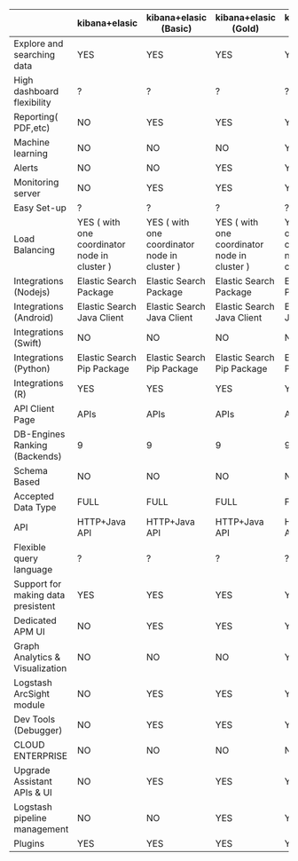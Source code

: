 |                                    | kibana+elasic                                 | kibana+elasic (Basic)                         | kibana+elasic (Gold)                          | kibana+elasic (Platinum)                      | kibana+elasic (Enterprise)                    | grafana+elastic            | grafana+graphite     | grafana+influex DB   | Prometheus             |
|------------------------------------|-----------------------------------------------|-----------------------------------------------|-----------------------------------------------|-----------------------------------------------|-----------------------------------------------|----------------------------|----------------------|----------------------|------------------------|
| Explore and searching data         | YES                                           | YES                                           | YES                                           | YES                                           | YES                                           | NO                         | NO                   | NO                   | YES ( by Query )       |
| High dashboard flexibility         | ?                                             | ?                                             | ?                                             | ?                                             | ?                                             | YES                        | YES                  | YES                  | ?                      |
| Reporting( PDF,etc)                | NO                                            | YES                                           | YES                                           | YES                                           | YES                                           | NO                         | NO                   | NO                   | NO                     |
| Machine learning                   | NO                                            | NO                                            | NO                                            | YES                                           | NO                                            | NO                         | NO                   | NO                   | NO                     |
| Alerts                             | NO                                            | NO                                            | YES                                           | YES                                           | YES                                           | YES                        | YES                  | YES                  | YES                    |
| Monitoring server                  | NO                                            | YES                                           | YES                                           | YES                                           | YES                                           | NO                         | NO                   | NO                   | NO                     |
| Easy Set-up                        | ?                                             | ?                                             | ?                                             | ?                                             | ?                                             | ?                          | ?                    | ?                    | ?                      |
| Load Balancing                     | YES ( with one coordinator node  in cluster ) | YES ( with one coordinator node  in cluster ) | YES ( with one coordinator node  in cluster ) | YES ( with one coordinator node  in cluster ) | YES ( with one coordinator node  in cluster ) | YES ( with NginX )         | YES ( with NginX )   | YES ( with NginX )   | YES ( with NginX )     |
| Integrations (Nodejs)              | Elastic Search Package                        | Elastic Search Package                        | Elastic Search Package                        | Elastic Search Package                        | Elastic Search Package                        | Elastic Search Package     | Graphite Package     | InfluxDB Package     | Prometheus Package     |
| Integrations (Android)             | Elastic Search Java Client                    | Elastic Search Java Client                    | Elastic Search Java Client                    | Elastic Search Java Client                    | Elastic Search Java Client                    | Elastic Search Java Client | NO                   | InfluxDB Client      | Prometheus Java Client |
| Integrations (Swift)               | NO                                            | NO                                            | NO                                            | NO                                            | NO                                            | NO                         | NO                   | NO                   | NO                     |
| Integrations (Python)              | Elastic Search Pip Package                    | Elastic Search Pip Package                    | Elastic Search Pip Package                    | Elastic Search Pip Package                    | Elastic Search Pip Package                    | Elastic Search Pip Package | Graphite Pip Package | InfluxDB Pip Package | Prometheus Pip Package |
| Integrations (R)                   | YES                                           | YES                                           | YES                                           | YES                                           | YES                                           | YES                        | NO                   | NO                   | NO                     |
| API Client Page                    | APIs                                          | APIs                                          | APIs                                          | APIs                                          | APIs                                          | APIs                       | Clients              | Clients              | Clients                |
| DB-Engines Ranking (Backends)      | 9                                             | 9                                             | 9                                             | 9                                             | 9                                             | 9                          | 87                   | 37                   | 128                    |
| Schema Based                       | NO                                            | NO                                            | NO                                            | NO                                            | NO                                            | NO                         | YES                  | NO                   | YES                    |
| Accepted Data Type                 | FULL                                          | FULL                                          | FULL                                          | FULL                                          | FULL                                          | FULL                       | Numeric              | Numeric+String       | Numeric                |
| API                                | HTTP+Java API                                 | HTTP+Java API                                 | HTTP+Java API                                 | HTTP+Java API                                 | HTTP+Java API                                 | HTTP+Java API              | HTTP+Socket          | HTTP+UDP             | HTTP                   |
| Flexible query language            | ?                                             | ?                                             | ?                                             | ?                                             | ?                                             | ?                          | ?                    | ?                    | ?                      |
| Support for making data presistent | YES                                           | YES                                           | YES                                           | YES                                           | YES                                           | YES                        | YES                  | YES                  | YES                    |
| Dedicated APM UI                   | NO                                            | YES                                           | YES                                           | YES                                           | YES                                           | YES ( with Plugin )        | YES ( with Plugin )  | YES ( with Plugin )  | YES                    |
| Graph Analytics & Visualization    | NO                                            | NO                                            | NO                                            | YES                                           | YES                                           | YES                        | YES                  | YES                  | YES                    |
| Logstash ArcSight module           | NO                                            | YES                                           | YES                                           | YES                                           | YES                                           | NO                         | NO                   | NO                   | NO                     |
| Dev Tools (Debugger)               | NO                                            | YES                                           | YES                                           | YES                                           | YES                                           | Just throgh Logging        | Just throgh Logging  | Just throgh Logging  | Just throgh Logging    |
| CLOUD ENTERPRISE                   | NO                                            | NO                                            | NO                                            | NO                                            | YES                                           | YES                        | YES                  | YES                  | NO                     |
| Upgrade Assistant APIs & UI        | NO                                            | YES                                           | YES                                           | YES                                           | YES                                           | NO                         | NO                   | NO                   | NO                     |
| Logstash pipeline management       | NO                                            | NO                                            | YES                                           | YES                                           | YES                                           | NO                         | NO                   | NO                   | NO                     |
| Plugins                            | YES                                           | YES                                           | YES                                           | YES                                           | YES                                           | YES + Paid                 | YES + Paid           | YES + Paid           | NO                     |
